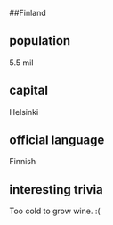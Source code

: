 ##Finland
## population

5.5 mil

## capital

Helsinki
 
## official language

Finnish

## interesting trivia

Too cold to grow wine. :(

